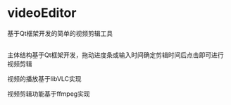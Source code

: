 # videoEditor
基于Qt框架开发的简单的视频剪辑工具

## 
主体结构基于Qt框架开发，拖动进度条或输入时间确定剪辑时间后点击即可进行视频剪辑

视频的播放基于libVLC实现

视频剪辑功能基于ffmpeg实现
